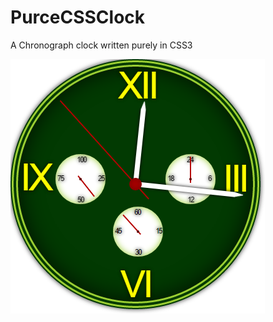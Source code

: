 # PurceCSSClock
A Chronograph clock written purely in CSS3

![preview](https://raw.githubusercontent.com/anubhavgupta/PurceCSSClock/master/preview.png?raw=true "preview image")
